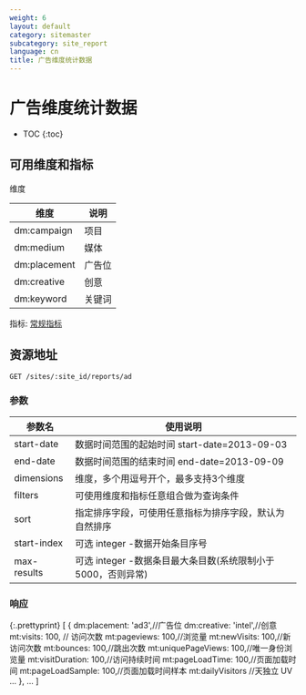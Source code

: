 ```yaml
---
weight: 6
layout: default
category: sitemaster
subcategory: site_report
language: cn
title: 广告维度统计数据
---
```


# 广告维度统计数据

* TOC
{:toc}

## 可用维度和指标

维度

| 维度                | 说明                                    |
|---------------------|-----------------------------------------|
| dm:campaign         | 项目                                    |
| dm:medium           | 媒体                                    |
| dm:placement        | 广告位                                  |
| dm:creative         | 创意                                    |
| dm:keyword          | 关键词                                  |

指标: [常规指标](/doc/sitemaster/v1/cn/site_report.html#section-2)

## 资源地址

    GET /sites/:site_id/reports/ad

### 参数


| 参数名      | 使用说明                                                     |
|-------------|--------------------------------------------------------------|
|start-date   |数据时间范围的起始时间 start-date=2013-09-03|
|end-date     |数据时间范围的结束时间 end-date=2013-09-09|
| dimensions  | 维度，多个用逗号开个，最多支持3个维度                        |
| filters     | 可使用维度和指标任意组合做为查询条件                         |
| sort        | 指定排序字段，可使用任意指标为排序字段，默认为自然排序       |
| start-index | 可选 integer -数据开始条目序号                               |
| max-results | 可选 integer -数据条目最大条目数(系统限制小于5000，否则异常) |

### 响应

{:.prettyprint}
    [
        {
            dm:placement: 'ad3',//广告位
            dm:creative: 'intel',//创意
            mt:visits: 100, // 访问次数
            mt:pageviews: 100,//浏览量
            mt:newVisits: 100,//新访问次数
            mt:bounces: 100,//跳出次数
            mt:uniquePageViews: 100,//唯一身份浏览量
            mt:visitDuration: 100,//访问持续时间
            mt:pageLoadTime: 100,//页面加载时间
            mt:pageLoadSample: 100,//页面加载时间样本
            mt:dailyVisitors  //天独立 UV
            ...
        },
        ...
    ]
